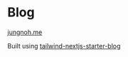 # Blog

[jungnoh.me](https://jungnoh.me)

Built using [tailwind-nextjs-starter-blog](https://github.com/timlrx/tailwind-nextjs-starter-blog)
